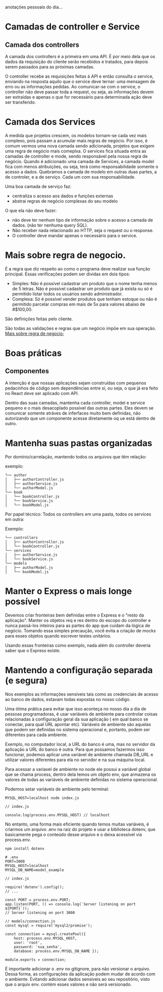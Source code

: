 anotações pessoais do dia...

# Camadas de controller e Service

## Camada dos controllers

A camada dos controllers é a primeira em uma API. É por meio dela que os dados da requisição do cliente serão recebidos e tratados, para depois serem passados para as próximas camadas.

O controller recebe as requisições feitas à API e então consulta o service, enviando na resposta aquilo que o service deve ternar: uma mensagem de erro ou as informações pedidas. Ao comunicar-se com o service, o controller não deve passar toda a request, ou seja, as informações devem ser extraídas e apenas  o que for necessário para determinada ação deve ser transferido.

# Camada dos Services

A medida que projetos crescem, os modelos tornam-se cada vez mais complexo, pois passam a acumular mais regras de negócio. Por isso, é comum vermos uma nova camada sendo adicionada, projetos que exigem uma regra de negócio mais comeplxa.
O services fica situada entra as camadas de controller e mode, sendo responsável pela nossa regra de negócio. Quando é adicionado uma camada de Services, a camada model fica com menos atribuições, ou seja, terá como responsabilidade somente o acesso a dados. Quebramos a camada de modelo em outras duas partes, a de controler, e a de serviço. Cada um com sua responsabilidade.

Uma boa camada de serviço faz:
- centraliza o acesso aos dados e funções externas
- abstrai regras de negócio complexas do seu modelo

O que ela não deve fazer:
- não deve ter nenhum tipo de informação sobre o acesso a camada de dados. (não ter nenhuma query SQL).
- Não receber nada relacionado ao HTTP, seja o request ou o response.
- O controller deve mandar apenas o necessário para o service.

# Mais sobre regra de negocio.

É a regra que diz respeito ao como o programa deve realizar sua função principal.
Essas verificações podem ser dividas em dois tipos:

- Simples: Não é possível cadastrar um produto que o nome tenha menos de 5 letras. Não é possível cadastrar um produto que já exista ou só é permitido listar todos os usuários sendo administrador.
- Complexa: Só é possível vender produtos que tenham estoque ou não é permitido parcelar compras em mais de 5x para valores abaixo de #$100,00.

São definições feitas pelo cliente.

São todas as validações e regras que um negócio impõe em sua operação.
[Mais sobre regra de negocio](http://www.linhadecodigo.com.br/artigo/3205/regras-de-negocio-por-que-voce-deveria-se-importar-com-isso.aspx);

# Boas práticas

## Componentes

A intenção é que nossas aplicações sejam construídas com pequenos pedacinhos de código sem dependências entre si, ou seja, o que já era feito no React deve ser aplicado com API.

Dentro das suas camadas, mantenha cada controller, model e service pequeno e o mais desacoplado possível das outras partes.
Eles devem se comunicar somente atráves de inferfaces muito bem definidas, não autorizando que um componente acesse diretamente oq ue está dentro de outro.

# Mantenha suas pastas organizadas

Por domínio/carrelação, mantendo todos os arquivos que têm relação:

exemplo:
```
└── author
│   ├── authorController.js
│   ├── authorService.js
│   └── authorModel.js
└── book
│   └── bookController.js
│   └── bookService.js
│   └── bookModel.js
```

Por papel técnico: Todos os controllers em uma pasta, todos os services em outra:

Exemplo:
```
└── controllers
│   ├── authorController.js
│   └── bookController.js
└── services
│   ├── authorService.js
│   └── bookService.js
└── models
│   ├── authorModel.js
│   └── bookModel.js
```

# Manter o Express o mais longe possível

Devemos criar fronteiras bem definidas entre o Express e o "resto da aplicação". Manter os objetos req e res dentro do escopo do controller e nunca passá-los inteiros para as partes do app que cuidam da lógica de negócio.
Tomando essa simples precaução, você evita a criação de mocks para esses objetos quando escrever testes unitários.

Usando essas fronteiras como exemplo, nada além do controller deveria saber que o  Express existe.

# Mantendo a configuração separada (e segura)

Nos exemplos as informações sensíveis tais como as credenciais de acesso ao banco de dados, estavam todas expostas no nosso código.

Uma ótima prática para evitar que isso aconteça no nosso dia a dia de pessoas programadoras, é usar variáveis de ambiente para controlar coisas relacionadas à configuração geral da sua aplicação ( em qual banco se conectar, para qual URL apontar etc).
Variáveis de ambiente são aquelas que podem ser definidas no sistema operacional e, portanto, podem ser diferentes para cada ambiente.

Exemplo, no computador local, a URL do banco é uma, mas no servidor da aplicação a URL do banco é outra. Para que possamos fazermos isso funcionar, podemos aplicar uma variável de ambiente chamada DB_URL e utilizar valores diferentes para ela no servidor e na sua máquina local.

Para acessar a variavel de ambiente no node ele possui a variável global que se chama process, dentro dela temos um objeto env, que armazena os valores de todas as variáveis de ambiente definidas no sistema operacional.

Podemos setar variáveis de ambiente pelo terminal:
```
MYSQL_HOST=localhost node index.js
```
```
// index.js

console.log(process.env.MYSQL_HOST) // localhost
```

No entanto, uma forma mais eficiente quando temos muitas variáveis, é criarmos um arquivo .env na raiz do projeto e usar a biblioteca dotenv, que basicamente pega o conteúdo desse arquivo e o deixa acessível via process.env.
```
npm install dotenv
```
```
# .env
PORT=3000
MYSQL_HOST=localhost
MYSQL_DB_NAME=model_example
```
```
// index.js

require('dotenv').config();
// ...

const PORT = process.env.PORT;
app.listen(PORT, () => console.log(`Server listening on port ${PORT}`));
// Server listening on port 3000
```
```
// models/connection.js
const mysql = require('mysql2/promise');

const connection = mysql.createPool({
    host: process.env.MYSQL_HOST,
    user: 'root',
    password: 'sua_senha',
    database: process.env.MYSQL_DB_NAME });

module.exports = connection;
```

É importante adicionar o .env no gitignore, para não versionar o arquivo.
Dessa forma, as configurações da aplicação podem mudar de acordo com o ambiente.
Evitando adicionar dados sensíveis ao seu repositório, visto que o arquiv env. contém esses valores e não será versionado.

